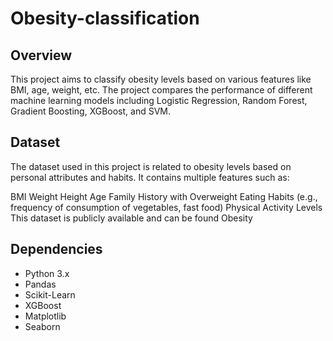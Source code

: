 # Obesity-classification

## Overview
This project aims to classify obesity levels based on various features like BMI, age, weight, etc. The project compares the performance of different machine learning models including Logistic Regression, Random Forest, Gradient Boosting, XGBoost, and SVM.

## Dataset

The dataset used in this project is related to obesity levels based on personal attributes and habits. It contains multiple features such as:

BMI
Weight
Height
Age
Family History with Overweight
Eating Habits (e.g., frequency of consumption of vegetables, fast food)
Physical Activity Levels
This dataset is publicly available and can be found Obesity

## Dependencies
- Python 3.x
- Pandas
- Scikit-Learn
- XGBoost
- Matplotlib
- Seaborn
